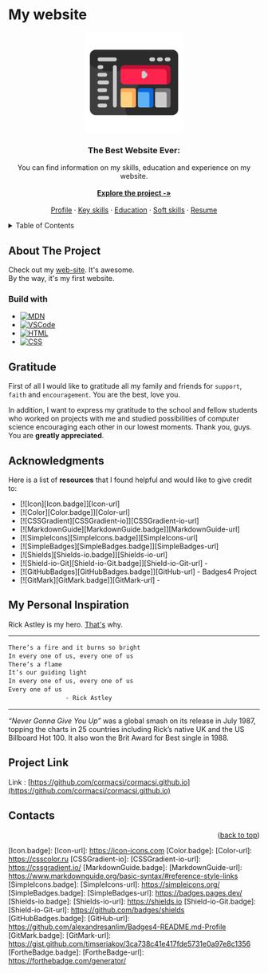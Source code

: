 <a name="readme-top"></a>

# My website

<div align="center">
  <a href="https://github.com/othneildrew/Best-README-Template">
    <img src="images/website.png" alt="Logo" width="200" height="200">
  </a>
  <h3 align="center">The Best Website Ever:</h3>
  <p align="center">
    You can find information on my skills, education and experience on my website.
    <br />
    <br />
    <a href="https://github.com/cormacsi/cormacsi.github.io"><strong>Explore the project -»</strong></a>
    <br />
    <br />
    <a href="https://cormacsi.github.io">Profile</a>
    ·
    <a href="https://cormacsi.github.io/#section-2">Key skills</a>
    ·
    <a href="https://cormacsi.github.io/#section-3">Education</a>
    ·
    <a href="https://cormacsi.github.io/#section-4">Soft skills</a>
    ·
    <a href="https://cormacsi.github.io/#section-5">Resume</a>
  </p>
</div>



<!-- TABLE OF CONTENTS -->
<details>
  <summary>Table of Contents</summary>
  <ol>
    <li><a href="#about-the-project">About The Project</a></li>
    <li><a href="#gratitude">Gratitude</a></li>
    <li><a href="#acknowledgments">Acknowledgments</a></li>
    <li><a href="#my-personal-inspiration">My Personal Inspiration</a></li>
    <li><a href="#project-link">Project Link</a></li>
    <li><a href="#contacts">Contacts</a></li>
  </ol>
</details>

## About The Project



Check out my <a href='https://cormacsi.github.io'>web-site</a>. It's awesome.<br />
By the way, it's my first website.

### Build with
* [![MDN][MDN.badge]][MDN-url]
* [![VSCode][VSCode.badge]][VSCode-url]
* [![HTML][HTML.badge]][HTML-url]
* [![CSS][CSS.badge]][CSS-url]

## Gratitude

First of all I would like to gratitude all my family and friends for `support`, `faith` and `encouragement`. You are the best, love you.

In addition, I want to express my gratitude to the school and fellow students who worked on projects with me and studied possibilities of computer science encouraging each other in our lowest moments. Thank you, guys. You are **greatly appreciated**.

## Acknowledgments

Here is a list of **resources** that I found helpful and would like to give credit to:

* [![Icon][Icon.badge]][Icon-url]
* [![Color][Color.badge]][Color-url]
* [![CSSGradient][CSSGradient-io]][CSSGradient-io-url]
* [![MarkdownGuide][MarkdownGuide.badge]][MarkdownGuide-url]
* [![SimpleIcons][SimpleIcons.badge]][SimpleIcons-url]
* [![SimpleBadges][SimpleBadges.badge]][SimpleBadges-url]
* [![Shields][Shields-io.badge]][Shields-io-url]
* [![Shield-io-Git][Shield-io-Git.badge]][Shield-io-Git-url] - 
* [![GitHubBadges][GitHubBadges.badge]][GitHub-url] - Badges4 Project
* [![GitMark][GitMark.badge]][GitMark-url] - 

## My Personal Inspiration

Rick Astley is my hero. <a href='https://www.youtube.com/watch?v=dQw4w9WgXcQ'>That's</a> why.

***

```sh
There’s a fire and it burns so bright
In every one of us, every one of us
There’s a flame
It’s our guiding light
In every one of us, every one of us
Every one of us
                - Rick Astley
```
***

_“Never Gonna Give You Up”_ was a global smash on its release in July 1987, topping the charts in 25 countries including Rick’s native UK and the US Billboard Hot 100. It also won the Brit Award for Best single in 1988.

## Project Link

Link : [https://github.com/cormacsi/cormacsi.github.io](https://github.com/cormacsi/cormacsi.github.io)

## Contacts

<p align="right">(<a href="#readme-top">back to top</a>)</p>



<!-- MARKDOWN LINKS & IMAGES -->
[HTML.badge]: https://img.shields.io/badge/HTML5-E34F26?logo=html5&logoColor=fff&style=flat
[HTML-url]: https://developer.mozilla.org/ru/docs/Learn/HTML
[CSS.badge]: https://img.shields.io/badge/CSS3-1572B6?logo=css3&logoColor=fff&style=flat
[CSS-url]: https://developer.mozilla.org/en-US/docs/Web/CSS
[MDN.badge]: https://img.shields.io/badge/MDN%20Web%20Docs-000?logo=mdnwebdocs&logoColor=fff&style=flat
[MDN-url]: https://developer.mozilla.org/ru/
[VSCode.badge]: https://img.shields.io/badge/Visual%20Studio%20Code-007ACC?logo=visualstudiocode&logoColor=fff&style=flat
[VSCode-url]: https://code.visualstudio.com

[Icon.badge]: 
[Icon-url]: https://icon-icons.com
[Color.badge]:
[Color-url]: https://csscolor.ru
[CSSGradient-io]: 
[CSSGradient-io-url]: https://cssgradient.io/
[MarkdownGuide.badge]:
[MarkdownGuide-url]: https://www.markdownguide.org/basic-syntax/#reference-style-links
[SimpleIcons.badge]: 
[SimpleIcons-url]: https://simpleicons.org/
[SimpleBadges.badge]: 
[SimpleBadges-url]: https://badges.pages.dev/
[Shields-io.badge]:
[Shields-io-url]: https://shields.io
[Shield-io-Git.badge]:
[Shield-io-Git-url]: https://github.com/badges/shields
[GitHubBadges.badge]: 
[GitHub-url]: https://github.com/alexandresanlim/Badges4-README.md-Profile
[GitMark.badge]:
[GitMark-url]: https://gist.github.com/timseriakov/3ca738c41e417fde5731e0a97e8c1356
[FortheBadge.badge]:
[FortheBadge-url]: https://forthebadge.com/generator/


